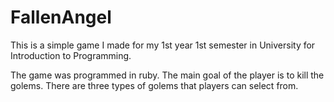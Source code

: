 # FallenAngel
This is a simple game I made for my 1st year 1st semester in University for Introduction to Programming.

The game was programmed in ruby. The main goal of the player is to kill the golems. There are three types of golems that players can select from.  
